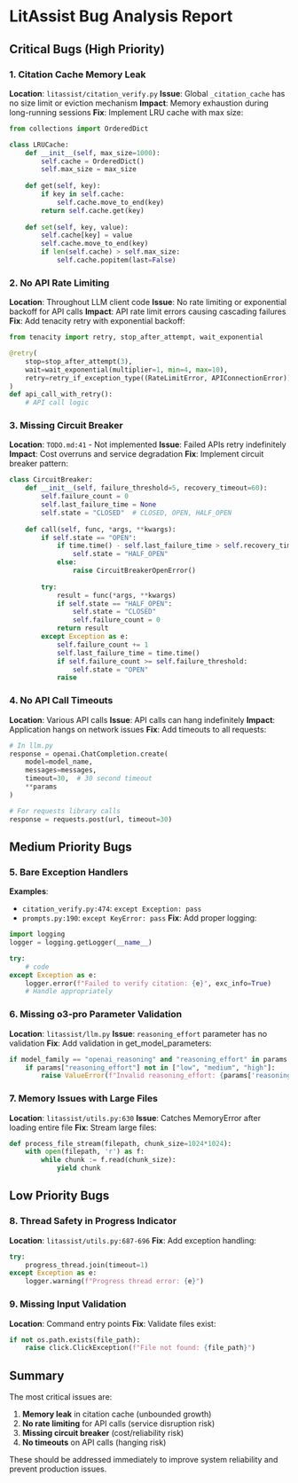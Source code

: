# LitAssist Bug Analysis Report

## Critical Bugs (High Priority)

### 1. Citation Cache Memory Leak
**Location**: `litassist/citation_verify.py`
**Issue**: Global `_citation_cache` has no size limit or eviction mechanism
**Impact**: Memory exhaustion during long-running sessions
**Fix**: Implement LRU cache with max size:
```python
from collections import OrderedDict

class LRUCache:
    def __init__(self, max_size=1000):
        self.cache = OrderedDict()
        self.max_size = max_size
    
    def get(self, key):
        if key in self.cache:
            self.cache.move_to_end(key)
        return self.cache.get(key)
    
    def set(self, key, value):
        self.cache[key] = value
        self.cache.move_to_end(key)
        if len(self.cache) > self.max_size:
            self.cache.popitem(last=False)
```

### 2. No API Rate Limiting
**Location**: Throughout LLM client code
**Issue**: No rate limiting or exponential backoff for API calls
**Impact**: API rate limit errors causing cascading failures
**Fix**: Add tenacity retry with exponential backoff:
```python
from tenacity import retry, stop_after_attempt, wait_exponential

@retry(
    stop=stop_after_attempt(3), 
    wait=wait_exponential(multiplier=1, min=4, max=10),
    retry=retry_if_exception_type((RateLimitError, APIConnectionError))
)
def api_call_with_retry():
    # API call logic
```

### 3. Missing Circuit Breaker
**Location**: `TODO.md:41` - Not implemented
**Issue**: Failed APIs retry indefinitely
**Impact**: Cost overruns and service degradation
**Fix**: Implement circuit breaker pattern:
```python
class CircuitBreaker:
    def __init__(self, failure_threshold=5, recovery_timeout=60):
        self.failure_count = 0
        self.last_failure_time = None
        self.state = "CLOSED"  # CLOSED, OPEN, HALF_OPEN
        
    def call(self, func, *args, **kwargs):
        if self.state == "OPEN":
            if time.time() - self.last_failure_time > self.recovery_timeout:
                self.state = "HALF_OPEN"
            else:
                raise CircuitBreakerOpenError()
        
        try:
            result = func(*args, **kwargs)
            if self.state == "HALF_OPEN":
                self.state = "CLOSED"
                self.failure_count = 0
            return result
        except Exception as e:
            self.failure_count += 1
            self.last_failure_time = time.time()
            if self.failure_count >= self.failure_threshold:
                self.state = "OPEN"
            raise
```

### 4. No API Call Timeouts
**Location**: Various API calls
**Issue**: API calls can hang indefinitely
**Impact**: Application hangs on network issues
**Fix**: Add timeouts to all requests:
```python
# In llm.py
response = openai.ChatCompletion.create(
    model=model_name,
    messages=messages,
    timeout=30,  # 30 second timeout
    **params
)

# For requests library calls
response = requests.post(url, timeout=30)
```

## Medium Priority Bugs

### 5. Bare Exception Handlers
**Examples**: 
- `citation_verify.py:474`: `except Exception: pass`
- `prompts.py:190`: `except KeyError: pass`
**Fix**: Add proper logging:
```python
import logging
logger = logging.getLogger(__name__)

try:
    # code
except Exception as e:
    logger.error(f"Failed to verify citation: {e}", exc_info=True)
    # Handle appropriately
```

### 6. Missing o3-pro Parameter Validation
**Location**: `litassist/llm.py`
**Issue**: `reasoning_effort` parameter has no validation
**Fix**: Add validation in get_model_parameters:
```python
if model_family == "openai_reasoning" and "reasoning_effort" in params:
    if params["reasoning_effort"] not in ["low", "medium", "high"]:
        raise ValueError(f"Invalid reasoning_effort: {params['reasoning_effort']}")
```

### 7. Memory Issues with Large Files
**Location**: `litassist/utils.py:630`
**Issue**: Catches MemoryError after loading entire file
**Fix**: Stream large files:
```python
def process_file_stream(filepath, chunk_size=1024*1024):
    with open(filepath, 'r') as f:
        while chunk := f.read(chunk_size):
            yield chunk
```

## Low Priority Bugs

### 8. Thread Safety in Progress Indicator
**Location**: `litassist/utils.py:687-696`
**Fix**: Add exception handling:
```python
try:
    progress_thread.join(timeout=1)
except Exception as e:
    logger.warning(f"Progress thread error: {e}")
```

### 9. Missing Input Validation
**Location**: Command entry points
**Fix**: Validate files exist:
```python
if not os.path.exists(file_path):
    raise click.ClickException(f"File not found: {file_path}")
```

## Summary

The most critical issues are:
1. **Memory leak** in citation cache (unbounded growth)
2. **No rate limiting** for API calls (service disruption risk)
3. **Missing circuit breaker** (cost/reliability risk)
4. **No timeouts** on API calls (hanging risk)

These should be addressed immediately to improve system reliability and prevent production issues.